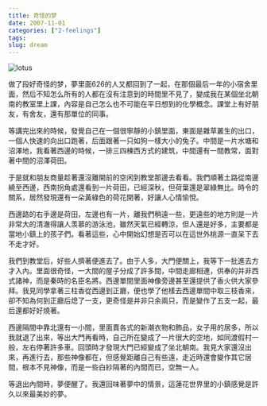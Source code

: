 ```yaml
---
title: 奇怪的梦
date: 2007-11-01
categories: ["2-feelings"]
tags: 
slug: dream
---
```


![lotus](http://blufiles.storage.live.com/y1p9h522AWHKXCHJCgJ-OaUIVghdF_clOAS7wilW6_1-FtmjYFnFvMQvhZzgqolzVgquozPKIxh2RQ)

做了段好奇怪的梦，夢里面626的人又都回到了一起，在那個最后一年的小宿舍里面，然后不知怎么所有的人都在沒有注意到的時間里不見了，變成我在某個坐北朝南的教室里上課，內容是自己怎么也不可能在平日想到的化學概念。課堂上有好朋友，有舍友，還有那單位的同事。 

等講完出來的時候，發覺自己在一個很寧靜的小鎮里面，東面是雜草叢生的出口，一個人快速的向出口跑著，后面跟著一只如狗一樣大小的兔子。中間是一片水塘和沼澤地，我看著西邊的時候，一排三四棟西方式的建筑，中間還有一間教常，面對著中間的沼澤荷田。 

于是就和朋友商量趁著還沒離開前的空闲到教堂那邊去看看。我們順著土路從南邊繞至西邊，西南拐角處還看到一片荷田，已經深秋，但荷葉還是翠綠無比。時令的關系，居然發現還有一朵黃綠色的荷花開著，好讓人心情愉悅。 

西邊路的右手邊是荷田，左邊也有一片，離我們稍遠一些，更遠些的地方則是一片非常大的清澈得讓人羡慕的游泳池，雖然天氣已經轉涼，但人還是好多，主要都是當地小鎮上的孩子們。看著這些，心中開始幻想是否可以在這世外桃源一直呆下去不走才好。 

我們到教堂后，好些人擠著便進去了。由于人多，大門便關上，我等下一批進去方才入內。里面很奇怪，一大間的屋子分成了許多間，中間走廊相連，供奉的并非西式諸神，而是秦時的名臣名將。西邊單間里面神像旁邊甚至還提供了香火供大家參拜。我見同學拿著三柱香從西邊到正廳，便也學了他樣去西邊單間中取三枝香來，卻不知為何到正廳后熄了一支，更奇怪是并非只余兩只，而是變作了五支一起，最后還都好好燒著。 

西邊隔間中靠北還有一小間，里面賣各式的新潮衣物和飾品，女子用的居多，所以我就退了出來，等出大門再看時，自己所在變成了一片很大的空地，如同渡假村一般，左右停著許多車。回頭時才發現大門已經變成了坐北朝南。我見大家還沒出來，再進行去，那些神像都在，但感覺距離自己有些遠，走近時還會變作其它居間，根本不見神像，而是一些白紗隔著的內間而已，空無一人。 

等退出內間時，夢便醒了。我還回味著夢中的情景，這蓮花世界里的小鎮感覺是許久以來最美妙的夢。